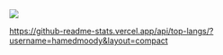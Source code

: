 

<img src="https://github-readme-stats.vercel.app/api?username=daneshjooyar-student-01&show_icons=true&theme=transparent"/>




https://github-readme-stats.vercel.app/api/top-langs/?username=hamedmoody&layout=compact 